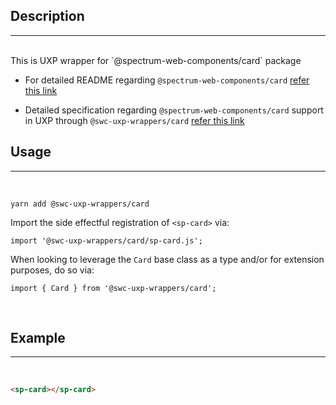 ## Description

---

<br />
This is UXP wrapper for `@spectrum-web-components/card` package 
<br />

-   For detailed README regarding `@spectrum-web-components/card` [refer this link](https://www.npmjs.com/package/@spectrum-web-components/card/v/0.37.0)

-   Detailed specification regarding `@spectrum-web-components/card` support in UXP through `@swc-uxp-wrappers/card` [refer this link](https://developer.adobe.com/photoshop/uxp/2022/uxp-api/reference-spectrum/swc/)

## Usage

---

<br />

```
yarn add @swc-uxp-wrappers/card
```

Import the side effectful registration of `<sp-card>` via:

```
import '@swc-uxp-wrappers/card/sp-card.js';
```

When looking to leverage the `Card` base class as a type and/or for extension purposes, do so via:

```
import { Card } from '@swc-uxp-wrappers/card';
```

<br />

## Example

---

<br />

```html
<sp-card></sp-card>
```
